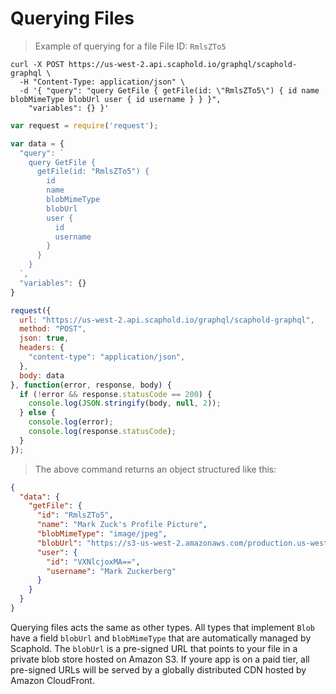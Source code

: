 # Querying Files

> Example of querying for a file
File ID: `RmlsZTo5`

```shell
curl -X POST https://us-west-2.api.scaphold.io/graphql/scaphold-graphql \
  -H "Content-Type: application/json" \
  -d '{ "query": "query GetFile { getFile(id: \"RmlsZTo5\") { id name blobMimeType blobUrl user { id username } } }",
    "variables": {} }'
```

```javascript
var request = require('request');

var data = {
  "query": `
    query GetFile {
      getFile(id: "RmlsZTo5") {
        id
        name
        blobMimeType
        blobUrl
        user {
          id
          username
        }
      }
    }
  `,
  "variables": {}
}

request({
  url: "https://us-west-2.api.scaphold.io/graphql/scaphold-graphql",
  method: "POST",
  json: true,
  headers: {
    "content-type": "application/json",
  },
  body: data
}, function(error, response, body) {
  if (!error && response.statusCode == 200) {
    console.log(JSON.stringify(body, null, 2));
  } else {
    console.log(error);
    console.log(response.statusCode);
  }
});
```

> The above command returns an object structured like this:

```json
{
  "data": {
    "getFile": {
      "id": "RmlsZTo5",
      "name": "Mark Zuck's Profile Picture",
      "blobMimeType": "image/jpeg",
      "blobUrl": "https://s3-us-west-2.amazonaws.com/production.us-west-2.scaphold.v2.customer/44be086f-bf33-4997-8136-9c01d99a88c4/data/2fb4b11d-cef9-465d-9ad6-e3d8b693f121/2b86488a-7114-4071-9e30-157855475eb7?AWSAccessKeyId=AKIAJIC3JY2ICINJH2OQ&Expires=1481690209&Signature=icwTcNl%2B%2BTwQy8Ar6jLuquztwu0%3D",
      "user": {
        "id": "VXNlcjoxMA==",
        "username": "Mark Zuckerberg"
      }
    }
  }
}
```

Querying files acts the same as other types. All types that implement `Blob` have a field `blobUrl` and `blobMimeType`
that are automatically managed by Scaphold. The `blobUrl` is a pre-signed URL that points to your file in a private
blob store hosted on Amazon S3. If youre app is on a paid tier, all pre-signed URLs will be served by
a globally distributed CDN hosted by Amazon CloudFront.
